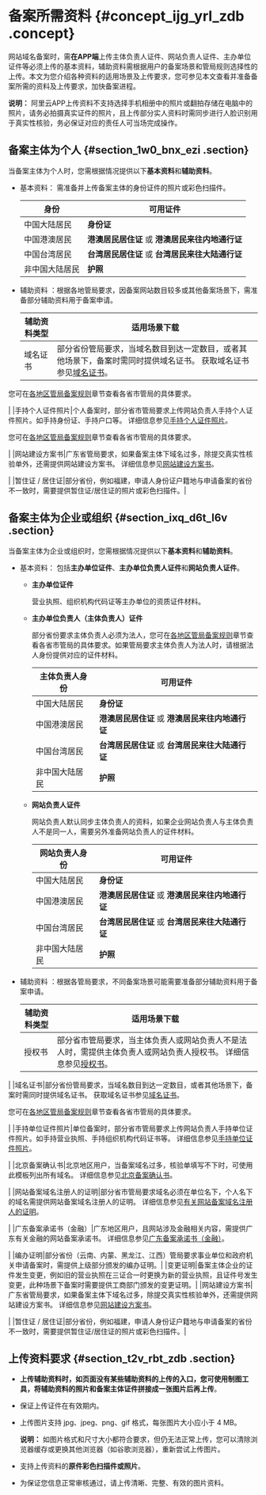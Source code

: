 # 备案所需资料 {#concept_ijg_yrl_zdb .concept}

网站域名备案时，需**在APP端**上传主体负责人证件、网站负责人证件、主办单位证件等必须上传的基本资料，辅助资料需根据用户的备案场景和管局规则选择性的上传。本文为您介绍各种资料的适用场景及上传要求，您可参见本文查看并准备备案所需的资料及上传要求，加快备案进程。

**说明：** 阿里云APP上传资料不支持选择手机相册中的照片或翻拍存储在电脑中的照片，请务必拍摄真实证件的照片，且上传部分实人资料时需同步进行人脸识别用于真实性核验，务必保证对应的责任人可当场完成操作。

## 备案主体为个人 {#section_1w0_bnx_ezi .section}

当备案主体为个人时，您需根据情况提供以下**基本资料**和**辅助资料**。

-   基本资料： 需准备并上传备案主体的身份证件的照片或彩色扫描件。

    |身份|可用证件|
    |--|----|
    |中国大陆居民|**身份证**|
    |中国港澳居民|**港澳居民居住证** 或 **港澳居民来往内地通行证**|
    |中国台湾居民|**台湾居民居住证** 或 **台湾居民来往大陆通行证**|
    |非中国大陆居民|**护照**|

-   辅助资料 ：根据各地管局要求，因备案网站数目较多或其他备案场景下，需准备部分辅助资料用于备案申请。

    |辅助资料类型|适用场景下载|
    |------|------|
    |域名证书|部分省份管局要求，当域名数目到达一定数目，或者其他场景下，备案时需同时提供域名证书。 获取域名证书参见[域名证书](../../../../cn.zh-CN/资料下载/域名证书.md#)。

 您可在[各地区管局备案规则](cn.zh-CN/ICP备案前准备/学习管局规则/各地区管局备案规则.md#)章节查看各省市管局的具体要求。

 |
    |手持个人证件照片|个人备案时，部分省市管局要求上传网站负责人手持个人证件照片。如手持身份证、手持户口等。 详细信息参见[手持个人证件照片](../../../../cn.zh-CN/资料下载/手持个人证件照片.md#)。

 您可在[各地区管局备案规则](cn.zh-CN/ICP备案前准备/学习管局规则/各地区管局备案规则.md#)章节查看各省市管局的具体要求。

 |
    |网站建设方案书|广东省管局要求，如果备案主体下域名过多，除提交真实性核验单外，还需提供网站建设方案书。 详细信息参见[网站建设方案书](cn.zh-CN/ICP备案前准备/学习管局规则/省市特殊要求/网站建设方案书.md#)。

 |
    |暂住证 / 居住证|部分省份，例如福建，申请人身份证户籍地与申请备案的省份不一致时，需要提供暂住证/居住证的照片或彩色扫描件。|


## 备案主体为企业或组织 {#section_ixq_d6t_l6v .section}

当备案主体为企业或组织时，您需根据情况提供以下**基本资料**和**辅助资料**。

-   基本资料： 包括**主办单位证件**、**主办单位负责人证件**和**网站负责人证件**。
    -   **主办单位证件** 

        营业执照、组织机构代码证等主办单位的资质证件材料。

    -   **主办单位负责人（主体负责人）证件** 

        部分省份要求主体负责人必须为法人，您可在[各地区管局备案规则](cn.zh-CN/ICP备案前准备/学习管局规则/各地区管局备案规则.md#)章节查看各省市管局的具体要求。如果管局要求主体负责人为法人时，请根据法人身份提供对应的证件材料。

        |主体负责人身份|可用证件|
        |-------|----|
        |中国大陆居民|**身份证**|
        |中国港澳居民|**港澳居民居住证** 或 **港澳居民来往内地通行证**|
        |中国台湾居民|**台湾居民居住证** 或 **台湾居民来往大陆通行证**|
        |非中国大陆居民|**护照**|

    -   **网站负责人证件** 

        网站负责人默认同步主体负责人的资料，如果企业网站负责人与主体负责人不是同一人，需要另外准备网站负责人的证件材料。

        |网站负责人身份|可用证件|
        |-------|----|
        |中国大陆居民|**身份证**|
        |中国港澳居民|**港澳居民居住证** 或 **港澳居民来往内地通行证**|
        |中国台湾居民|**台湾居民居住证** 或 **台湾居民来往大陆通行证**|
        |非中国大陆居民|**护照**|

-   辅助资料 ：根据各管局要求，不同备案场景可能需要准备部分辅助资料用于备案申请。

    |辅助资料类型|适用场景下载|
    |------|------|
    |授权书|部分省市管局要求，当主体负责人或网站负责人不是法人时，需提供主体负责人或网站负责人授权书。 详细信息参见[授权书](../../../../cn.zh-CN/资料下载/授权书.md#)。

 |
    |域名证书|部分省份管局要求，当域名数目到达一定数目，或者其他场景下，备案时需同时提供域名证书。 获取域名证书参见[域名证书](../../../../cn.zh-CN/资料下载/域名证书.md#)。

 您可在[各地区管局备案规则](cn.zh-CN/ICP备案前准备/学习管局规则/各地区管局备案规则.md#)章节查看各省市管局的具体要求。

 |
    |手持单位证件照片|单位备案时，部分省市管局要求上传网站负责人手持单位证件照片。如手持营业执照、手持组织机构代码证书等。 详细信息参见[手持单位证件照片](../../../../cn.zh-CN/资料下载/手持单位证件照片.md#)。

 |
    |北京备案确认书|北京地区用户，当备案域名过多，核验单填写不下时，可使用此模板列出所有域名。 详细信息参见[北京备案确认书](../../../../cn.zh-CN/资料下载/北京备案确认书.md#)。

 |
    |网站备案域名注册人的证明|部分省市管局要求域名必须在单位名下，个人名下的域名需提供网站备案域名注册人的证明。 详细信息参见[有关网站备案域名注册人的证明](../../../../cn.zh-CN/资料下载/有关网站备案域名注册人的证明.md#)。

 |
    |广东备案承诺书（金融）|广东地区用户，且网站涉及金融相关内容，需提供广东有关金融的网站备案承诺书。 详细信息参见[广东备案承诺书（金融）](../../../../cn.zh-CN/ICP备案前准备/学习管局规则/省市特殊要求/广东备案承诺书（金融）.md#)。

 |
    |编办证明|部分省份（云南、内蒙、黑龙江、江西）管局要求事业单位和政府机关申请备案时，需提供上级部分颁发的编办证明。|
    |变更证明|备案主体企业的证件发生变更，例如旧的营业执照在三证合一时更换为新的营业执照，且证件号发生变更，此种场景下备案时需要提供工商部门颁发的变更证明。|
    |网站建设方案书|广东省管局要求，如果备案主体下域名过多，除提交真实性核验单外，还需提供网站建设方案书。 详细信息参见[网站建设方案书](cn.zh-CN/ICP备案前准备/学习管局规则/省市特殊要求/网站建设方案书.md#)。

 |
    |暂住证 / 居住证|部分省份，例如福建，申请人身份证户籍地与申请备案的省份不一致时，需要提供暂住证/居住证的照片或彩色扫描件。|


## 上传资料要求 {#section_t2v_rbt_zdb .section}

-   **上传辅助资料时，如页面没有某些辅助资料的上传的入口，您可使用制图工具，将辅助资料的照片和备案主体证件拼接成一张图片后再上传**。

-   保证上传证件在有效期内。
-   上传图片支持 jpg、jpeg、png、gif 格式，每张图片大小应小于 4 MB。

    **说明：** 如图片格式和尺寸大小都符合要求，但仍无法正常上传，您可以清除浏览器缓存或更换其他浏览器（如谷歌浏览器），重新尝试上传图片。

-   支持上传资料的**原件彩色扫描件或照片**。
-   为保证您信息正常审核通过，请上传清晰、完整、有效的图片资料。

